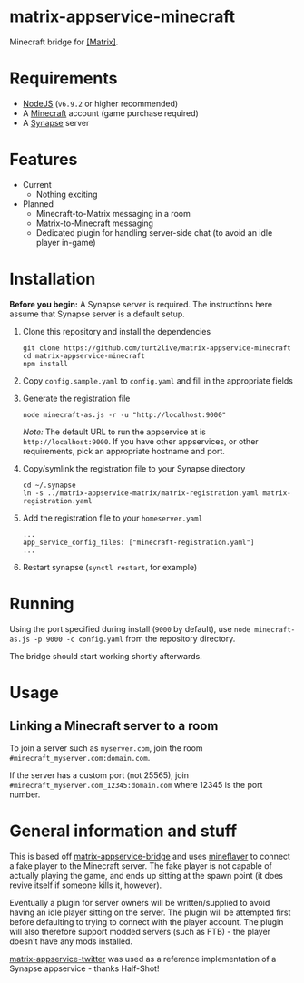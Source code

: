 # matrix-appservice-minecraft

Minecraft bridge for [[Matrix]](https://matrix.org).

# Requirements

* [NodeJS](https://nodejs.org/en/) (`v6.9.2` or higher recommended)
* A [Minecraft](https://minecraft.net/en-us/) account (game purchase required)
* A [Synapse](https://github.com/matrix-org/synapse) server

# Features

* Current
  * Nothing exciting
* Planned
  * Minecraft-to-Matrix messaging in a room
  * Matrix-to-Minecraft messaging
  * Dedicated plugin for handling server-side chat (to avoid an idle player in-game)

# Installation

**Before you begin:** A Synapse server is required. The instructions here assume that Synapse server is a default setup.

1. Clone this repository and install the dependencies
   ```
   git clone https://github.com/turt2live/matrix-appservice-minecraft
   cd matrix-appservice-minecraft 
   npm install
   ```

2. Copy `config.sample.yaml` to `config.yaml` and fill in the appropriate fields
3. Generate the registration file
   ```
   node minecraft-as.js -r -u "http://localhost:9000"
   ```
   *Note:* The default URL to run the appservice at is `http://localhost:9000`. If you have other appservices, or other requirements, pick an appropriate hostname and port.

4. Copy/symlink the registration file to your Synapse directory
   ```
   cd ~/.synapse
   ln -s ../matrix-appservice-matrix/matrix-registration.yaml matrix-registration.yaml
   ```

5. Add the registration file to your `homeserver.yaml`
   ```
   ...
   app_service_config_files: ["minecraft-registration.yaml"]
   ...
   ```

6. Restart synapse (`synctl restart`, for example)

# Running

Using the port specified during install (`9000` by default), use `node minecraft-as.js -p 9000 -c config.yaml` from the repository directory.

The bridge should start working shortly afterwards.

# Usage

## Linking a Minecraft server to a room

To join a server such as `myserver.com`, join the room `#minecraft_myserver.com:domain.com`.

If the server has a custom port (not 25565), join `#minecraft_myserver.com_12345:domain.com` where 12345 is the port number.
 
# General information and stuff

This is based off [matrix-appservice-bridge](https://github.com/matrix-org/matrix-appservice-bridge) and uses [mineflayer](https://github.com/PrismarineJS/mineflayer) to connect a fake player to the Minecraft server. The fake player is not capable of actually playing the game, and ends up sitting at the spawn point (it does revive itself if someone kills it, however).

Eventually a plugin for server owners will be written/supplied to avoid having an idle player sitting on the server. The plugin will be attempted first before defaulting to trying to connect with the player account. The plugin will also therefore support modded servers (such as FTB) - the player doesn't have any mods installed.

[matrix-appservice-twitter](https://github.com/Half-Shot/matrix-appservice-twitter) was used as a reference implementation of a Synapse appservice - thanks Half-Shot!